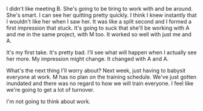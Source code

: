 I didn't like meeting B. She's going to be tiring to work with and be around. She's smart. I can see her quitting pretty quickly. I think I knew instantly that I wouldn't like her when I saw her. It was like a split second and I formed a first impression that stuck. It's going to suck that she'll be working with A and me in the same project, with M too. It worked so well with just me and A.

It's my first take. It's pretty bad. I'll see what will happen when I actually see her more. My impression might change. It changed with A and A.

What's the next thing I'll worry about? Next week, just having to babysit everyone at work. M has no plan on the training schedule. We've just gotten inundated and there was no regard to how we will train everyone. I feel like we're going to get a lot of turnover.

I'm not going to think about work.
